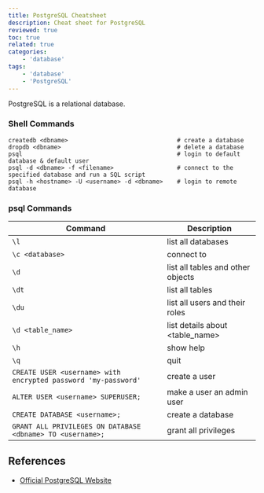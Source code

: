 ```yaml
---
title: PostgreSQL Cheatsheet
description: Cheat sheet for PostgreSQL
reviewed: true
toc: true
related: true
categories:
    - 'database'
tags:
    - 'database'
    - 'PostgreSQL'
---
```


PostgreSQL is a relational database.

<!--more-->

### Shell Commands

```shell
createdb <dbname>                               # create a database
dropdb <dbname>                                 # delete a database
psql                                            # login to default database & default user
psql -d <dbname> -f <filename>                  # connect to the specified database and run a SQL script
psql -h <hostname> -U <username> -d <dbname>    # login to remote database
```

### psql Commands

| Command                                                        | Description                       |
| -------------------------------------------------------------- | --------------------------------- |
| `\l`                                                           | list all databases                |
| `\c <database>`                                                | connect to <database>             |
| `\d`                                                           | list all tables and other objects |
| `\dt`                                                          | list all tables                   |
| `\du`                                                          | list all users and their roles    |
| `\d <table_name>`                                              | list details about <table_name>   |
| `\h`                                                           | show help                         |
| `\q`                                                           | quit                              |
| `CREATE USER <username> with encrypted password 'my-password'` | create a user                     |
| `ALTER USER <username> SUPERUSER;`                             | make a user an admin user         |
| `CREATE DATABASE <username>;`                                  | create a database                 |
| `GRANT ALL PRIVILEGES ON DATABASE <dbname> TO <username>;`     | grant all privileges              |

## References

-   [Official PostgreSQL Website](https://www.postgresql.org/)
